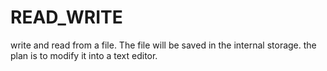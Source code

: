 # READ_WRITE
write and read from a file. The file will be saved in the internal storage.
the plan is to modify it into a text editor.
